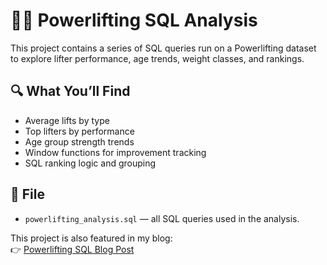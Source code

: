 # 🏋️‍♀️ Powerlifting SQL Analysis

This project contains a series of SQL queries run on a Powerlifting dataset to explore lifter performance, age trends, weight classes, and rankings.

## 🔍 What You’ll Find

- Average lifts by type
- Top lifters by performance
- Age group strength trends
- Window functions for improvement tracking
- SQL ranking logic and grouping

## 📁 File

- `powerlifting_analysis.sql` — all SQL queries used in the analysis.

This project is also featured in my blog:  
👉 [Powerlifting SQL Blog Post](https://maycodesthings.github.io/post/powerlifting-sql-analysis/)
